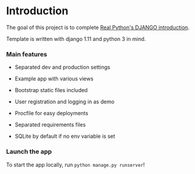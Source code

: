 # Introduction

The goal of this project is to complete [Real Python's DJANGO introduction](https://realpython.com/get-started-with-django-1/).

Template is written with django 1.11 and python 3 in mind.

### Main features

* Separated dev and production settings

* Example app with various views

* Bootstrap static files included

* User registration and logging in as demo

* Procfile for easy deployments

* Separated requirements files

* SQLite by default if no env variable is set

### Launch the app

To start the app locally, run `python manage.py runserver`!
